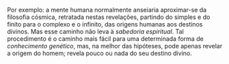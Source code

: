Por exemplo: a mente humana normalmente anseiaria aproximar-se da filosofia cósmica, retratada nestas revelações, partindo do simples e do finito para o  complexo e o infinito, das origens humanas aos destinos divinos. Mas esse caminho não leva à *sabedoria espiritual*. Tal procedimento é o caminho mais fácil para uma determinada forma de *conhecimento genético*, mas, na melhor das hipóteses, pode apenas revelar a origem do homem; revela pouco ou nada do seu destino divino.